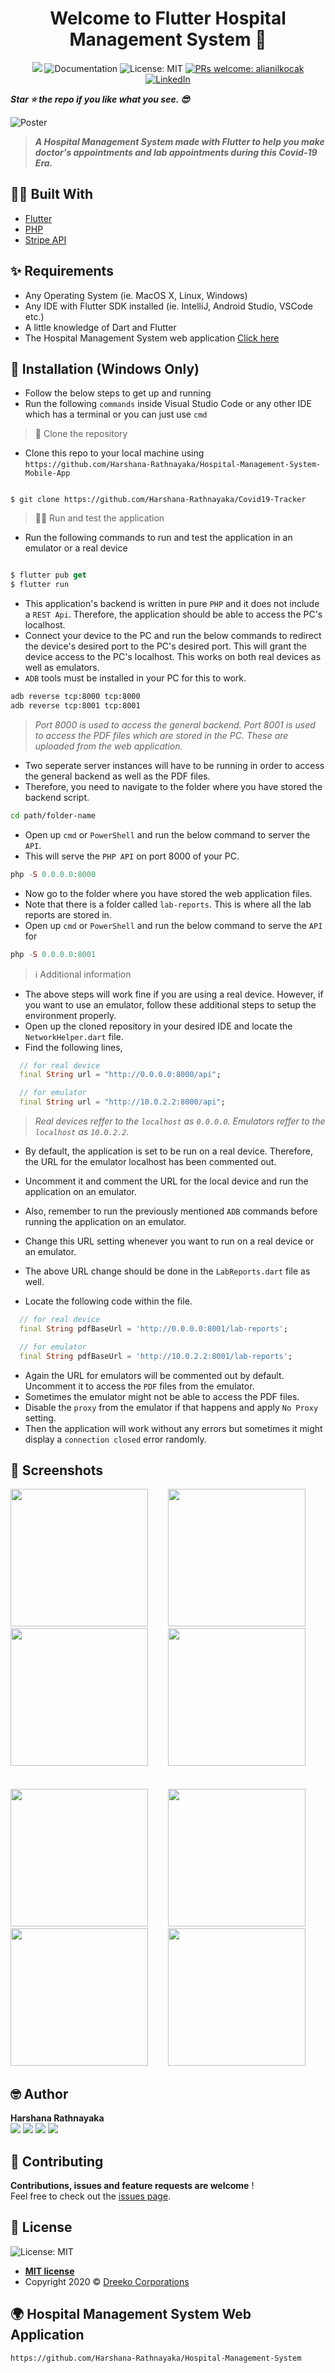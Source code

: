 <h1 align="center">Welcome to Flutter Hospital Management System 👋</h1>

<p align="center">
  <img src="https://img.shields.io/badge/version-1.0.0.-blue.svg?cacheSeconds=2592000" />
  <a>
    <img alt="Documentation" src="https://img.shields.io/badge/documentation-yes-brightgreen.svg" target="_blank" />
  </a>
  <a>
    <img alt="License: MIT" src="https://img.shields.io/badge/License-MIT-yellow.svg" target="_blank" />
  </a>
  <a href="http://makeapullrequest.com">
    <img alt="PRs welcome: alianilkocak" src="https://img.shields.io/badge/PRs-welcome-brightgreen.svg" target="_blank" />
  </a>
  <a href="https://linkedin.com/in/harshana-rathnayaka">
  <img alt="LinkedIn" src="https://img.shields.io/badge/-LinkedIn-black.svg?&logo=linkedin&colorB=555" />
  </a>
</p>

**_Star ⭐ the repo if you like what you see. 😎_**

<img alt="Poster" src="assets/screenshots/poster.jpg" />

> **_A Hospital Management System made with Flutter to help you make doctor's appointments and lab appointments during this Covid-19 Era._**

## 👷‍♂️ Built With

- [Flutter](https://flutter.dev)
- [PHP](https://www.php.net/)
- [Stripe API](https://stripe.com/en-gb-us)

## ✨ Requirements

- Any Operating System (ie. MacOS X, Linux, Windows)
- Any IDE with Flutter SDK installed (ie. IntelliJ, Android Studio, VSCode etc.)
- A little knowledge of Dart and Flutter
- The Hospital Management System web application [Click here](https://github.com/Harshana-Rathnayaka/Hospital-Management-System)

## 🔨 Installation (Windows Only)

- Follow the below steps to get up and running
- Run the following `commands` inside Visual Studio Code or any other IDE which has a terminal or you can just use `cmd`

> 👯 Clone the repository

- Clone this repo to your local machine using `https://github.com/Harshana-Rathnayaka/Hospital-Management-System-Mobile-App`

```shell

$ git clone https://github.com/Harshana-Rathnayaka/Covid19-Tracker

```

> 🏃‍♂️ Run and test the application

- Run the following commands to run and test the application in an emulator or a real device

```dart

$ flutter pub get
$ flutter run

```

- This application's backend is written in pure `PHP` and it does not include a `REST Api`. Therefore, the application should be able to access the PC's localhost.
- Connect your device to the PC and run the below commands to redirect the device's desired port to the PC's desired port. This will grant the device access to the PC's localhost. This works on both real devices as well as emulators.
- `ADB` tools must be installed in your PC for this to work.

```bash
adb reverse tcp:8000 tcp:8000
adb reverse tcp:8001 tcp:8001
```

> _Port 8000 is used to access the general backend. Port 8001 is used to access the PDF files which are stored in the PC. These are uploaded from the web application._

- Two seperate server instances will have to be running in order to access the general backend as well as the PDF files.
- Therefore, you need to navigate to the folder where you have stored the backend script.

```bash
cd path/folder-name
```

- Open up `cmd` or `PowerShell` and run the below command to server the `API`.
- This will serve the `PHP API` on port 8000 of your PC.

```php
php -S 0.0.0.0:8000
```

- Now go to the folder where you have stored the web application files.
- Note that there is a folder called `lab-reports`. This is where all the lab reports are stored in.
- Open up `cmd` or `PowerShell` and run the below command to serve the `API` for

```php
php -S 0.0.0.0:8001
```

> ℹ Additional information

- The above steps will work fine if you are using a real device. However, if you want to use an emulator, follow these additional steps to setup the environment properly.
- Open up the cloned repository in your desired IDE and locate the `NetworkHelper.dart` file.
- Find the following lines,

```dart
  // for real device
  final String url = "http://0.0.0.0:8000/api";

  // for emulator
  final String url = "http://10.0.2.2:8000/api";
```

> _Real devices reffer to the `localhost` as `0.0.0.0`. Emulators reffer to the `localhost` as `10.0.2.2`._

- By default, the application is set to be run on a real device. Therefore, the URL for the emulator localhost has been commented out.
- Uncomment it and comment the URL for the local device and run the application on an emulator.
- Also, remember to run the previously mentioned `ADB` commands before running the application on an emulator.
- Change this URL setting whenever you want to run on a real device or an emulator.

- The above URL change should be done in the `LabReports.dart` file as well.
- Locate the following code within the file.

```dart
  // for real device
  final String pdfBaseUrl = 'http://0.0.0.0:8001/lab-reports';

  // for emulator
  final String pdfBaseUrl = 'http://10.0.2.2:8001/lab-reports';
```

- Again the URL for emulators will be commented out by default. Uncomment it to access the `PDF` files from the emulator.
- Sometimes the emulator might not be able to access the PDF files.
- Disable the `proxy` from the emulator if that happens and apply `No Proxy` setting.
- Then the application will work without any errors but sometimes it might display a `connection closed` error randomly.

## 📸 Screenshots

<img src="assets/screenshots/1.png" width="220">&nbsp;&nbsp;&nbsp;&nbsp;&nbsp;&nbsp;&nbsp; <img src="assets/screenshots/2.png" width="220">&nbsp;&nbsp;&nbsp;&nbsp;&nbsp;&nbsp;&nbsp; <img src="assets/screenshots/3.png" width="220">&nbsp;&nbsp;&nbsp;&nbsp;&nbsp;&nbsp;&nbsp; <img src="assets/screenshots/4.png" width="220"> </br> </br> </br>
<img src="assets/screenshots/5.png" width="220">&nbsp;&nbsp;&nbsp;&nbsp;&nbsp;&nbsp;&nbsp; <img src="assets/screenshots/6.png" width="220">&nbsp;&nbsp;&nbsp;&nbsp;&nbsp;&nbsp;&nbsp; <img src="assets/screenshots/7.png" width="220">&nbsp;&nbsp;&nbsp;&nbsp;&nbsp;&nbsp;&nbsp; <img src="assets/screenshots/8.png" width="220">

## 🤓 Author

**Harshana Rathnayaka**
<br>
<img href="https://facebook.com/DiloHashRoX" src="https://img.shields.io/badge/facebook-%231877F2.svg?&style=for-the-badge&logo=facebook&logoColor=white">
<img href="https://instagram.com/hash_dreeko" src="https://img.shields.io/badge/instagram-%23E4405F.svg?&style=for-the-badge&logo=instagram&logoColor=white">
<img href="https://linkedin.com/in/harshana-rathnayaka" src="https://img.shields.io/badge/linkedin-%230077B5.svg?&style=for-the-badge&logo=linkedin&logoColor=white">
<img href="https://github.com/Harshana-Rathnayaka" src="https://img.shields.io/badge/github-%23181717.svg?&style=for-the-badge&logo=github&logoColor=white">
<br>

## 🤝 Contributing

**Contributions, issues and feature requests are welcome** !<br />Feel free to check out the [issues page]().

## 📝 License

<img alt="License: MIT" href="http://badges.mit-license.org" src="https://img.shields.io/badge/License-MIT-yellow.svg" target="_blank" />

- **[MIT license](http://opensource.org/licenses/mit-license.php)**
- Copyright 2020 © <a href="http://fb.com/DreekoCorporations" target="_blank">Dreeko Corporations</a>

## 🌍 Hospital Management System Web Application

`https://github.com/Harshana-Rathnayaka/Hospital-Management-System`